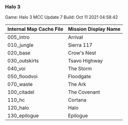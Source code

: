 ### Halo 3 

Game: Halo 3 MCC Update 7
Build: Oct 11 2021 04:58:42


| Internal Map Cache File | Mission Display Name |
| - | - |
| 005_intro | Arrival |
| 010_jungle | Sierra 117 |
| 020_base | Crow's Nest |
| 030_outskirts | Tsavo Highway |
| 040_voi | The Storm |
| 050_floodvoi | Floodgate |
| 070_waste | The Ark |
| 100_citadel | The Covenant |
| 110_hc | Cortana |
| 120_halo | Halo |
| 130_epilogue | Epilogue |